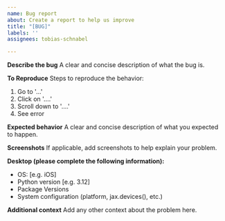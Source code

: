 ```yaml
---
name: Bug report
about: Create a report to help us improve
title: "[BUG]"
labels: ''
assignees: tobias-schnabel

---
```


**Describe the bug**
A clear and concise description of what the bug is.

**To Reproduce**
Steps to reproduce the behavior:
1. Go to '...'
2. Click on '....'
3. Scroll down to '....'
4. See error

**Expected behavior**
A clear and concise description of what you expected to happen.

**Screenshots**
If applicable, add screenshots to help explain your problem.

**Desktop (please complete the following information):**
 - OS: [e.g. iOS]
 - Python version [e.g. 3.12]
 - Package Versions
 - System configuration (platform, jax.devices(), etc.)



**Additional context**
Add any other context about the problem here.
